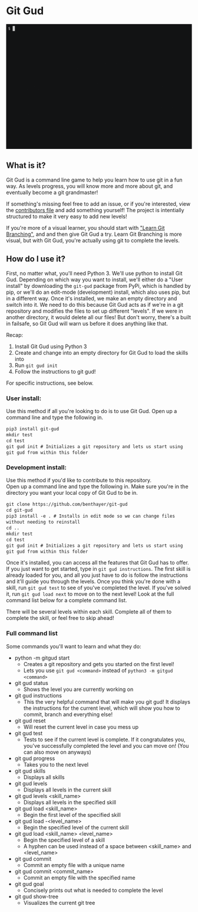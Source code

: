 # Git Gud

![Demonstration](./git-gud-preview-v1.gif)

## What is it?
Git Gud is a command line game to help you learn how to use git in a fun way.
As levels progress, you will know more and more about git, and eventually become a git grandmaster!

If something's missing feel free to add an issue, or if you're interested, view the [contributors file](https://github.com/benthayer/git-gud/blob/master/CONTRIBUTING.md) and add something yourself! The project is intentially structured to make it very easy to add new levels!

If you're more of a visual learner, you should start with ["Learn Git Branching"](https://learngitbranching.js.org), and and then give Git Gud a try. Learn Git Branching is more visual, but with Git Gud, you're actually using git to complete the levels.

## How do I use it?
First, no matter what, you'll need Python 3.
We'll use python to install Git Gud.
Depending on which way you want to install, we'll either do a "User install" by downloading the `git-gud` package from PyPi, which is handled by pip, or we'll do an edit-mode (development) install, which also uses pip, but in a different way.
Once it's installed, we make an empty directory and switch into it. We need to do this because Git Gud acts as if we're in a git repository and modifies the files to set up different "levels".
If we were in another directory, it would delete all our files! But don't worry, there's a built in failsafe, so Git Gud will warn us before it does anything like that.

Recap:

1. Install Git Gud using Python 3
2. Create and change into an empty directory for Git Gud to load the skills into
3. Run `git gud init`
4. Follow the instructions to git gud!

For specific instructions, see below.

### User install:
Use this method if all you're looking to do is to use Git Gud.
Open up a command line and type the following in.
```
pip3 install git-gud
mkdir test
cd test
git gud init # Initializes a git repository and lets us start using git gud from within this folder
```

### Development install:  
Use this method if you'd like to contribute to this repository.  
Open up a command line and type the following in. Make sure you're in the directory you want your local copy of Git Gud to be in.
```
git clone https://github.com/benthayer/git-gud
cd git-gud
pip3 install -e . # Installs in edit mode so we can change files without needing to reinstall
cd ..
mkdir test
cd test
git gud init # Initializes a git repository and lets us start using git gud from within this folder
```

Once it's installed, you can access all the features that Git Gud has to offer.
If you just want to get started, type in `git gud instructions`.
The first skill is already loaded for you, and all you just have to do is follow the instructions and it'll guide you through the levels.
Once you think you're done with a skill, run `git gud test` to see of you've completed the level.
If you've solved it, run `git gud load next` to move on to the next level! Look at the full command list below for a complete command list.

There will be several levels within each skill. Complete all of them to complete the skill, or feel free to skip ahead!


### Full command list
Some commands you'll want to learn and what they do:
* python -m gitgud start 
  * Creates a git repository and gets you started on the first level!
  * Lets you use `git gud <command>` instead of `python3 -m gitgud <command>`
* git gud status
  * Shows the level you are currently working on
* git gud instructions
  * This the very helpful command that will make you git gud! It displays the instructions for the current level, which will show you how to commit, branch and everything else!
* git gud reset
  * Will reset the current level in case you mess up
* git gud test
  * Tests to see if the current level is complete. If it congratulates you, you've successfully completed the level and you can move on! (You can also move on anyways)
* git gud progress
  * Takes you to the next level
* git gud skills
  * Displays all skills
* git gud levels
  * Displays all levels in the current skill
* git gud levels <skill_name>
  * Displays all levels in the specified skill
* git gud load <skill_name>
  * Begin the first level of the specified skill
* git gud load -<level_name>
  * Begin the specified level of the current skill
* git gud load <skill_name> <level_name>
  * Begin the specified level of a skill
  * A hyphen can be used instead of a space between <skill_name> and <level_name>
* git gud commit
  * Commit an empty file with a unique name
* git gud commit <commit_name>
  * Commit an empty file with the specified name
* git gud goal
  * Concisely prints out what is needed to complete the level
* git gud show-tree
  * Visualizes the current git tree
